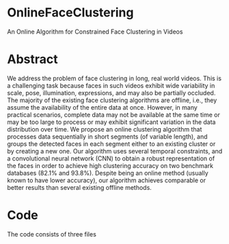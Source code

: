 # OnlineFaceClustering
An Online Algorithm for Constrained Face Clustering in Videos

# Abstract
We address the problem of face clustering in long, real world videos. This is a challenging task because faces in such videos exhibit wide variability in scale, pose, illumination, expressions, and may also be partially occluded. The majority of the existing face clustering algorithms are offline, i.e., they assume the availability of the entire data at once. However, in many practical scenarios, complete data may not be available at the same time or may be too large to process or may exhibit significant variation in the data distribution over time. We propose an online clustering algorithm that processes data sequentially in short segments (of variable length), and groups the detected faces in each segment either to an existing cluster or by creating a new one. Our algorithm uses several temporal constraints, and a convolutional neural network (CNN) to obtain a robust representation of the faces in order to achieve high clustering accuracy on two benchmark databases (82.1% and 93.8%). Despite being an online method (usually known to have lower accuracy), our algorithm achieves comparable or better results than several existing offline methods.

# Code
The code consists of three files

